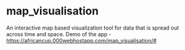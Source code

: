 # map_visualisation
An interactive map based visualization tool for data that is spread out across time and space.
Demo of the app - https://africancup.000webhostapp.com/map_visualisation/#
